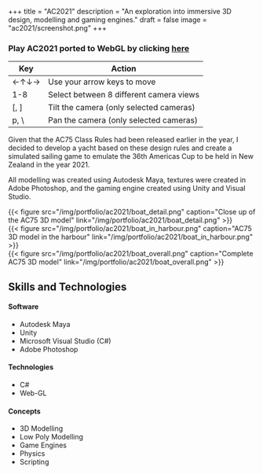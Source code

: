 +++
title = "AC2021"
description = "An exploration into immersive 3D design, modelling and gaming engines."
draft = false
image = "ac2021/screenshot.png"
+++

### Play AC2021 ported to WebGL by clicking [here](/ac2021/)
Key | Action
---|---
←↑↓→   | Use your arrow keys to move
1-8    | Select between 8 different camera views
[, ]   | Tilt the camera (only selected cameras)
p, \\  | Pan the camera (only selected cameras)


Given that the AC75 Class Rules had been released earlier in the year, I decided to develop a yacht based on these design rules and create a simulated sailing game to emulate the 36th Americas Cup to be held in New Zealand in the year 2021.

All modelling was created using Autodesk Maya, textures were created in Adobe Photoshop, and the gaming engine created using Unity and Visual Studio.

<div class="row">
    <div class="4u 12u$(medium)">
        {{< figure src="/img/portfolio/ac2021/boat_detail.png" caption="Close up of the AC75 3D model" link="/img/portfolio/ac2021/boat_detail.png" >}}
    </div>
    <div class="4u 12u$(medium)">
        {{< figure src="/img/portfolio/ac2021/boat_in_harbour.png" caption="AC75 3D model in the harbour" link="/img/portfolio/ac2021/boat_in_harbour.png" >}}
    </div>
    <div class="4u 12u$(medium)">
        {{< figure src="/img/portfolio/ac2021/boat_overall.png" caption="Complete AC75 3D model" link="/img/portfolio/ac2021/boat_overall.png" >}}
    </div>
</div>


Skills and Technologies
-----

#### Software
- Autodesk Maya
- Unity
- Microsoft Visual Studio (C#)
- Adobe Photoshop

#### Technologies
- C#
- Web-GL

#### Concepts
- 3D Modelling
- Low Poly Modelling
- Game Engines
- Physics
- Scripting